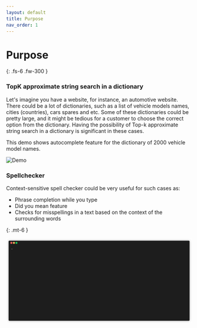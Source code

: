 ```yaml
---
layout: default
title: Purpose
nav_order: 1
---
```


# Purpose
{: .fs-6 .fw-300 }

### TopK approximate string search in a dictionary

Let's imagine you have a website, for instance, an automotive website.
There could be a lot of dictionaries, such as a list of vehicle models names, cities (countries), cars spares and etc.
Some of these dictionaries could be pretty large, and it might be tedious for a customer to choose the correct option from the dictionary.
Having the possibility of Top-k approximate string search in a dictionary is significant in these cases.

This demo shows autocomplete feature for the dictionary of 2000 vehicle model names.

![Demo](/assets/suggest-eval.gif)

### Spellchecker

Context-sensitive spell checker could be very useful for such cases as:

* Phrase completion while you type
* Did you mean feature
* Checks for misspellings in a text based on the context of the surrounding words

{: .mt-6 }

![Demo](/assets/spellchecker-eval.gif)
